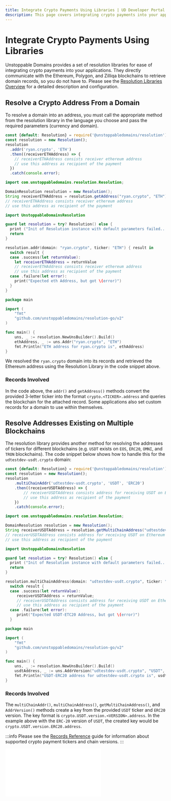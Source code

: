```yaml
---
title: Integrate Crypto Payments Using Libraries | UD Developer Portal
description: This page covers integrating crypto payments into your applications using Unstoppable Domains resolution libraries.
---
```


# Integrate Crypto Payments Using Libraries

Unstoppable Domains provides a set of resolution libraries for ease of integrating crypto payments into your applications. They directly communicate with the Ethereum, Polygon, and Zilliqa blockchains to retrieve domain records, so you do not have to. Please see the [Resolution Libraries Overview](/developer-toolkit/resolution-integration-methods/resolution-libraries/libraries-overview.md) for a detailed description and configuration.

## Resolve a Crypto Address From a Domain

To resolve a domain into an address, you must call the appropriate method from the resolution library in the language you choose and pass the required parameters (currency and domain).

```typescript JavaScript
const {default: Resolution} = require('@unstoppabledomains/resolution');
const resolution = new Resolution();
resolution
  .addr('ryan.crypto', 'ETH')
  .then((receiverETHAddress) => {
    // receiverETHAddress consists receiver ethereum address
    // use this address as recipient of the payment
  })
  .catch(console.error);
```

```java Java
import com.unstoppabledomains.resolution.Resolution;

DomainResolution resolution = new Resolution();
String receiverETHAddress = resolution.getAddress("ryan.crypto", "ETH");
// receiverETHAddress consists receiver ethereum address
// use this address as recipient of the payment
```

```swift Swift
import UnstoppableDomainsResolution

guard let resolution = try? Resolution() else {
  print ("Init of Resolution instance with default parameters failed...")
  return
}

resolution.addr(domain: "ryan.crypto", ticker: "ETH") { result in
  switch result {
  case .success(let returnValue):
    let receiverETHAddress = returnValue
    // receiverETHAddress consists receiver ethereum address
    // use this address as recipient of the payment
  case .failure(let error):
    print("Expected eth Address, but got \(error)")
  }
}
```

```go Golang
package main

import (
    "fmt"
    "github.com/unstoppabledomains/resolution-go/v2"
)

func main() {
    uns, _ := resolution.NewUnsBuilder().Build()
    ethAddress, _ := uns.Addr("ryan.crypto", "ETH")
    fmt.Println("ETH address for ryan.crypto is", ethAddress)
}
```

We resolved the `ryan.crypto` domain into its records and retrieved the Ethereum address using the Resolution Library in the code snippet above.

### Records Involved

In the code above, the `addr()` and `getAddress()` methods convert the provided 3-letter ticker into the format `crypto.<TICKER>.address` and queries the blockchain for the attached record. Some applications also set custom records for a domain to use within themselves.

## Resolve Addresses Existing on Multiple Blockchains

The resolution library provides another method for resolving the addresses of tickers for different blockchains (e.g. `USDT` exists on `EOS`, `ERC20`, `OMNI`, and `TRON` blockchains). The code snippet below shows how to handle this for the `udtestdev-usdt.crypto` domain:

```typescript JavaScript
const {default: Resolution} = require('@unstoppabledomains/resolution');
const resolution = new Resolution();
resolution
    .multiChainAddr('udtestdev-usdt.crypto', 'USDT', 'ERC20')
    .then((receiverUSDTAddress) => {
        // receiverUSDTAddress consists address for receiving USDT on Ethereum (ERC20 version)
        // use this address as recipient of the payment
    })
    .catch(console.error);
```

```java Java
import com.unstoppabledomains.resolution.Resolution;

DomainResolution resolution = new Resolution();
String receiverUSDTAddress = resolution.getMultiChainAddress("udtestdev-usdt.crypto", "USDT", "ERC20");
// receiverUSDTAddress consists address for receiving USDT on Ethereum (ERC20 version)
// use this address as recipient of the payment
```

```swift Swift
import UnstoppableDomainsResolution

guard let resolution = try? Resolution() else {
  print ("Init of Resolution instance with default parameters failed...")
  return
}

resolution.multiChainAddress(domain: "udtestdev-usdt.crypto", ticker: "USDT", chain: "ERC20") { (result) in
  switch result {
  case .success(let returnValue):
     receiverUSDTAddress = returnValue;
     // receiverUSDTAddress consists address for receiving USDT on Ethereum (ERC20 version)
     // use this address as recipient of the payment
  case .failure(let error):
     print("Expected USDT-ETC20 Address, but got \(error)")
  }
```

```go Golang
package main

import (
    "fmt"
    "github.com/unstoppabledomains/resolution-go/v2"
)

func main() {
    uns, _ := resolution.NewUnsBuilder().Build()
    usdtAddress, _ := uns.AddrVersion("udtestdev-usdt.crypto", "USDT", "ERC20")
    fmt.Println("USDT-ERC20 address for udtestdev-usdt.crypto is", usdtAddress)
}
```

### Records Involved

The `multiChainAddr()`, `multiChainAddress()`, `getMultiChainAddress()`, and `AddrVersion()` methods create a key from the provided `USDT` ticker and `ERC20` version. The key format is `crypto.USDT.version.<VERSION>.address`. In the example above with the `ERC-20` version of `USDT`, the created key would be `crypto.USDT.version.ERC20.address`.

:::info
Please see the [Records Reference](/developer-toolkit/reference/records-reference.md) guide for information about supported crypto payment tickers and chain versions.
:::

<embed src="/snippets/_discord.md" />
